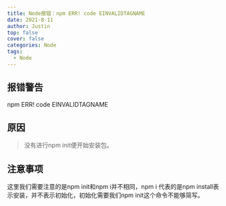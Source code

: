 ```yaml
---
title: Node报错：npm ERR! code EINVALIDTAGNAME
date: 2021-8-11
author: Justin
top: false
cover: false
categories: Node
tags:
  - Node
---
```

## 报错警告
npm ERR! code EINVALIDTAGNAME

## 原因
>没有进行npm init便开始安装包。

## 注意事项
这里我们需要注意的是npm init和npm i并不相同，npm i 代表的是npm install表示安装，并不表示初始化，初始化需要我们npm init这个命令不能够简写。

